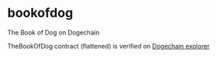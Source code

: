 # bookofdog
The Book of Dog on Dogechain

TheBookOfDog contract (flattened) is verified on [Dogechain explorer](https://explorer.dogechain.dog/address/0x83f5E6f0Eb916c067b7cCd4E08C7078937Fb4d3B/contracts)
